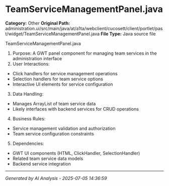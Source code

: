 # TeamServiceManagementPanel.java

**Category:** Other
**Original Path:** administration.ui/src/main/java/at/a1ta/webclient/cucosett/client/portlet/past/widget/TeamServiceManagementPanel.java
**File Type:** Java source file

TeamServiceManagementPanel.java
1. Purpose: A GWT panel component for managing team services in the administration interface
2. User Interactions:
- Click handlers for service management operations
- Selection handlers for team service options
- Interactive UI elements for service configuration
3. Data Handling:
- Manages ArrayList of team service data
- Likely interfaces with backend services for CRUD operations
4. Business Rules:
- Service management validation and authorization
- Team service configuration constraints
5. Dependencies:
- GWT UI components (HTML, ClickHandler, SelectionHandler)
- Related team service data models
- Backend service integration

---
*Generated by AI Analysis - 2025-07-05 14:36:59*
